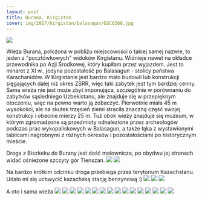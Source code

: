 ```yaml
---
layout: post
title: Burana, Kirgistan
cover: img/2017/kirgistan/balasagun/DSC0366.jpg
---
```

<img src="/img/2017/kirgistan/balasagun/DSC0366.jpg">

Wieża Burana, położona w pobliżu miejscowości o takiej samej nazwie, to jeden z "pocztówkowych" widoków Kirgistanu. Widnieje nawet na okładce przewodnika po Azji Środkowej, który kupiłam przez wyjazdem. Jest to minaret z XI w., jedyna pozostałość po Balasagun - stolicy państwa Karachanidów. W Kirgistanie jest bardzo mało budowli lub konstrukcji sięgających dalej niż okres ZSRR, więc taki zabytek jest tym bardziej cenny. Sama wieża nie jest może zbyt imponująca, szczególnie w porównaniu do zabytków sąsiedniego Uzbekistanu, ale znajduje się w przepięknym otoczeniu, więc na pewno warto ją zobaczyć. Pierwotnie miała 45 m wysokości, ale na skutek trzęsień ziemi straciła znaczną część swojej konstrukcji i obecnie mierzy 25 m. Tuż obok wieży znajduje się muzeum, w którym zgromadzone są przedmioty odnalezione przez archeologów podczas prac wykopaliskowych w Balasagun, a także łąka z wystawionymi tablicami nagrobnymi z różnych okresów i pozostałościami po historycznym mieście.

Droga z Biszkeku do Burany jest dość malownicza, po obydwu jej stronach widać ośnieżone szczyty gór Tienszan.
<img src="/img/2017/kirgistan/balasagun/DSC0325.jpg">
<img src="/img/2017/kirgistan/balasagun/DSC0332.jpg">

Na bardzo krótkim odcinku droga przebiega przez terytorium Kazachstanu. Udało mi się uchwycić kazachską stację benzynową :)
<img src="/img/2017/kirgistan/balasagun/DSC0340.jpg">
<img src="/img/2017/kirgistan/balasagun/DSC0341.jpg">
<img src="/img/2017/kirgistan/balasagun/DSC0345.jpg">

A oto i sama wieża
<img src="/img/2017/kirgistan/balasagun/DSC0361.jpg">
<img src="/img/2017/kirgistan/balasagun/DSC0368.jpg">
<img src="/img/2017/kirgistan/balasagun/DSC0369.jpg">
<img src="/img/2017/kirgistan/balasagun/DSC0371.jpg">
<img src="/img/2017/kirgistan/balasagun/DSC0372.jpg">
<img src="/img/2017/kirgistan/balasagun/DSC0380.jpg">
<img src="/img/2017/kirgistan/balasagun/DSC0381.jpg">
<img src="/img/2017/kirgistan/balasagun/DSC0388.jpg">
<img src="/img/2017/kirgistan/balasagun/DSC0395.jpg">
<img src="/img/2017/kirgistan/balasagun/DSC0397.jpg">
<img src="/img/2017/kirgistan/balasagun/DSC0398.jpg">
<img src="/img/2017/kirgistan/balasagun/DSC0403.jpg">
<img src="/img/2017/kirgistan/balasagun/DSC0408.jpg">
<img src="/img/2017/kirgistan/balasagun/DSC0409.jpg">
<img src="/img/2017/kirgistan/balasagun/DSC0413.jpg">
<img src="/img/2017/kirgistan/balasagun/DSC0443.jpg">

<div class="fb-comments" data-href="http://emilkape.github.io/Burana-2017" data-numposts="5" data-width="100%"></div>
